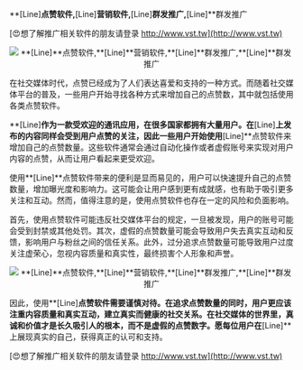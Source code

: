 **[Line]**点赞软件,**[Line]**营销软件,**[Line]**群发推广,**[Line]**群发推广

[😍想了解推广相关软件的朋友请登录 http://www.vst.tw](http://www.vst.tw)

 <center><img src="https://vst.tw/MP4/tuiguang/png/1.png" alt="**[Line]**点赞软件,**[Line]**营销软件,**[Line]**群发推广,**[Line]**群发推广"></center>

在社交媒体时代，点赞已经成为了人们表达喜爱和支持的一种方式。而随着社交媒体平台的普及，一些用户开始寻找各种方式来增加自己的点赞数，其中就包括使用各类点赞软件。

**[Line]**作为一款受欢迎的通讯应用，在很多国家都拥有大量用户。在**[Line]**上发布的内容同样会受到用户点赞的关注，因此一些用户开始使用**[Line]**点赞软件来增加自己的点赞数量。这些软件通常会通过自动化操作或者虚假账号来实现对用户内容的点赞，从而让用户看起来更受欢迎。

使用**[Line]**点赞软件带来的便利是显而易见的，用户可以快速提升自己的点赞数量，增加曝光度和影响力。这可能会让用户感到更有成就感，也有助于吸引更多关注和互动。然而，值得注意的是，使用点赞软件也存在一定的风险和负面影响。

首先，使用点赞软件可能违反社交媒体平台的规定，一旦被发现，用户的账号可能会受到封禁或其他处罚。其次，虚假的点赞数量可能会导致用户失去真实互动和反馈，影响用户与粉丝之间的信任关系。此外，过分追求点赞数量可能导致用户过度关注虚荣心，忽视内容质量和真实性，最终损害个人形象和声誉。

 <center><img src="https://vst.tw/MP4/tuiguang/png/2.png" alt="**[Line]**点赞软件,**[Line]**营销软件,**[Line]**群发推广,**[Line]**群发推广"></center>

因此，使用**[Line]**点赞软件需要谨慎对待。在追求点赞数量的同时，用户更应该注重内容质量和真实互动，建立真实而健康的社交关系。在社交媒体的世界里，真诚和价值才是长久吸引人的根本，而不是虚假的点赞数字。愿每位用户在**[Line]**上展现真实的自己，获得真正的认可和支持。

[😍想了解推广相关软件的朋友请登录 http://www.vst.tw](http://www.vst.tw)



